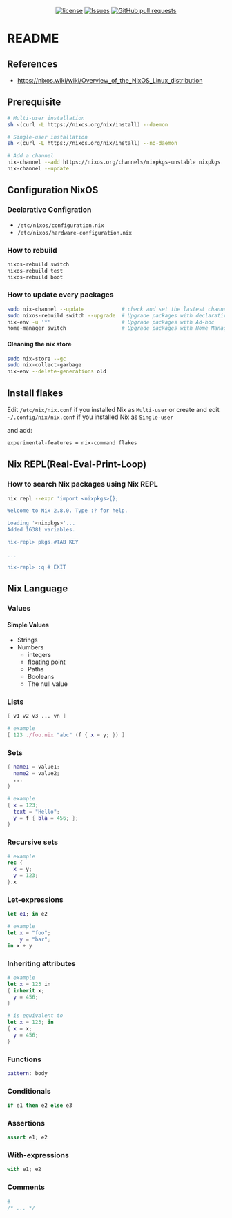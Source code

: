 <p align="center">
  <a href="https://github.com/mingyuchoo/nix-script-collections/blob/main/LICENSE"><img alt="license" src="https://img.shields.io/github/license/mingyuchoo/nix-script-collections"/></a>
  <a href="https://github.com/mingyuchoo/nix-script-collections/issues"><img alt="Issues" src="https://img.shields.io/github/issues/mingyuchoo/nix-script-collections?color=appveyor" /></a>
  <a href="https://github.com/mingyuchoo/nix-script-collections/pulls"><img alt="GitHub pull requests" src="https://img.shields.io/github/issues-pr/mingyuchoo/nix-script-collections?color=appveyor" /></a>
</p>

# README

## References

- <https://nixos.wiki/wiki/Overview_of_the_NixOS_Linux_distribution>

## Prerequisite

```bash
# Multi-user installation
sh <(curl -L https://nixos.org/nix/install) --daemon

# Single-user installation
sh <(curl -L https://nixos.org/nix/install) --no-daemon

# Add a channel
nix-channel --add https://nixos.org/channels/nixpkgs-unstable nixpkgs
nix-channel --update
```

## Configuration NixOS

### Declarative Configration

- `/etc/nixos/configuration.nix`
- `/etc/nixos/hardware-configuration.nix`

### How to rebuild

```bash
nixos-rebuild switch
nixos-rebuild test
nixos-rebuild boot
```
### How to update every packages

```bash
sudo nix-channel --update            # check and set the lastest channel
sudo nixos-rebuild switch --upgrade  # Upgrade packages with declarative/NixOS
nix-env -u '*'                       # Upgrade packages with Ad-hoc
home-manager switch                  # Upgrade packages with Home Manager
```
#### Cleaning the nix store

```bash
sudo nix-store --gc
sudo nix-collect-garbage
nix-env --delete-generations old
```

## Install flakes

Edit `/etc/nix/nix.conf` if you installed Nix as `Multi-user` or
create and edit `~/.config/nix/nix.conf` if you installed Nix as `Single-user`

and add:

```bash
experimental-features = nix-command flakes
```

## Nix REPL(Real-Eval-Print-Loop)

### How to search Nix packages using Nix REPL

```bash
nix repl --expr 'import <nixpkgs>{};

Welcome to Nix 2.8.0. Type :? for help.

Loading '<nixpkgs>'...
Added 16381 variables.

nix-repl> pkgs.#TAB KEY

...

nix-repl> :q # EXIT
```

## Nix Language

### Values

#### Simple Values

* Strings
* Numbers
  * integers
  * floating point
  * Paths
  * Booleans
  * The null value

### Lists

```nix
[ v1 v2 v3 ... vn ]
```

```nix
# example
[ 123 ./foo.nix "abc" (f { x = y; }) ]
```

### Sets

```nix
{ name1 = value1;
  name2 = value2;
  ...
}
```

```nix
# example
{ x = 123;
  text = "Hello";
  y = f { bla = 456; };
}
```

### Recursive sets

```nix
# example
rec {
  x = y;
  y = 123;
}.x
```

### Let-expressions

```nix
let e1; in e2
```

```nix
# example
let x = "foo";
    y = "bar";
in x + y
```

### Inheriting attributes

```nix
# example
let x = 123 in
{ inherit x;
  y = 456;
}

# is equivalent to
let x = 123; in
{ x = x;
  y = 456;
}
```

### Functions

```nix
pattern: body
```

### Conditionals

```nix
if e1 then e2 else e3
```

### Assertions

```nix
assert e1; e2
```

### With-expressions

```nix
with e1; e2
```

### Comments

```nix
#
/* ... */
```
